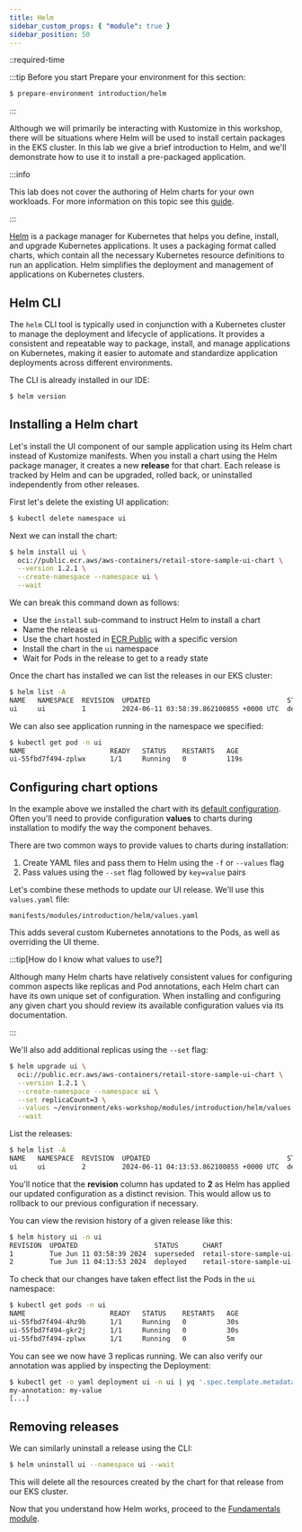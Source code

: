 ```yaml
---
title: Helm
sidebar_custom_props: { "module": true }
sidebar_position: 50
---
```


::required-time

:::tip Before you start
Prepare your environment for this section:

```bash timeout=600 wait=10
$ prepare-environment introduction/helm
```

:::

Although we will primarily be interacting with Kustomize in this workshop, there will be situations where Helm will be used to install certain packages in the EKS cluster. In this lab we give a brief introduction to Helm, and we'll demonstrate how to use it to install a pre-packaged application.

:::info

This lab does not cover the authoring of Helm charts for your own workloads. For more information on this topic see this [guide](https://helm.sh/docs/chart_template_guide/).

:::

[Helm](https://helm.sh) is a package manager for Kubernetes that helps you define, install, and upgrade Kubernetes applications. It uses a packaging format called charts, which contain all the necessary Kubernetes resource definitions to run an application. Helm simplifies the deployment and management of applications on Kubernetes clusters.

## Helm CLI

The `helm` CLI tool is typically used in conjunction with a Kubernetes cluster to manage the deployment and lifecycle of applications. It provides a consistent and repeatable way to package, install, and manage applications on Kubernetes, making it easier to automate and standardize application deployments across different environments.

The CLI is already installed in our IDE:

```bash
$ helm version
```

## Installing a Helm chart

Let's install the UI component of our sample application using its Helm chart instead of Kustomize manifests. When you install a chart using the Helm package manager, it creates a new **release** for that chart. Each release is tracked by Helm and can be upgraded, rolled back, or uninstalled independently from other releases.

First let's delete the existing UI application:

```bash
$ kubectl delete namespace ui
```

Next we can install the chart:

```bash hook=install
$ helm install ui \
  oci://public.ecr.aws/aws-containers/retail-store-sample-ui-chart \
  --version 1.2.1 \
  --create-namespace --namespace ui \
  --wait
```

We can break this command down as follows:

- Use the `install` sub-command to instruct Helm to install a chart
- Name the release `ui`
- Use the chart hosted in [ECR Public](https://gallery.ecr.aws/aws-containers/retail-store-sample-ui-chart) with a specific version
- Install the chart in the `ui` namespace
- Wait for Pods in the release to get to a ready state

Once the chart has installed we can list the releases in our EKS cluster:

```bash
$ helm list -A
NAME   NAMESPACE  REVISION  UPDATED                                  STATUS    CHART                               APP VERSION
ui     ui         1         2024-06-11 03:58:39.862100855 +0000 UTC  deployed  retail-store-sample-ui-chart-X.X.X
```

We can also see application running in the namespace we specified:

```bash
$ kubectl get pod -n ui
NAME                     READY   STATUS    RESTARTS   AGE
ui-55fbd7f494-zplwx      1/1     Running   0          119s
```

## Configuring chart options

In the example above we installed the chart with its [default configuration](https://github.com/aws-containers/retail-store-sample-app/blob/v1.2.1/src/ui/chart/values.yaml). Often you'll need to provide configuration **values** to charts during installation to modify the way the component behaves.

There are two common ways to provide values to charts during installation:

1. Create YAML files and pass them to Helm using the `-f` or `--values` flag
1. Pass values using the `--set` flag followed by `key=value` pairs

Let's combine these methods to update our UI release. We'll use this `values.yaml` file:

```file
manifests/modules/introduction/helm/values.yaml
```

This adds several custom Kubernetes annotations to the Pods, as well as overriding the UI theme.

:::tip[How do I know what values to use?]

Although many Helm charts have relatively consistent values for configuring common aspects like replicas and Pod annotations, each Helm chart can have its own unique set of configuration. When installing and configuring any given chart you should review its available configuration values via its documentation.

:::

We'll also add additional replicas using the `--set` flag:

```bash hook=replicas
$ helm upgrade ui \
  oci://public.ecr.aws/aws-containers/retail-store-sample-ui-chart \
  --version 1.2.1 \
  --create-namespace --namespace ui \
  --set replicaCount=3 \
  --values ~/environment/eks-workshop/modules/introduction/helm/values.yaml \
  --wait
```

List the releases:

```bash
$ helm list -A
NAME   NAMESPACE  REVISION  UPDATED                                  STATUS    CHART                                APP VERSION
ui     ui         2         2024-06-11 04:13:53.862100855 +0000 UTC  deployed  retail-store-sample-ui-chart-X.X.X   X.X.X
```

You'll notice that the **revision** column has updated to **2** as Helm has applied our updated configuration as a distinct revision. This would allow us to rollback to our previous configuration if necessary.

You can view the revision history of a given release like this:

```bash
$ helm history ui -n ui
REVISION  UPDATED                   STATUS      CHART                               APP VERSION  DESCRIPTION
1         Tue Jun 11 03:58:39 2024  superseded  retail-store-sample-ui-chart-X.X.X  X.X.X        Install complete
2         Tue Jun 11 04:13:53 2024  deployed    retail-store-sample-ui-chart-X.X.X  X.X.X        Upgrade complete
```

To check that our changes have taken effect list the Pods in the `ui` namespace:

```bash
$ kubectl get pods -n ui
NAME                     READY   STATUS    RESTARTS   AGE
ui-55fbd7f494-4hz9b      1/1     Running   0          30s
ui-55fbd7f494-gkr2j      1/1     Running   0          30s
ui-55fbd7f494-zplwx      1/1     Running   0          5m
```

You can see we now have 3 replicas running. We can also verify our annotation was applied by inspecting the Deployment:

```bash
$ kubectl get -o yaml deployment ui -n ui | yq '.spec.template.metadata.annotations'
my-annotation: my-value
[...]
```

## Removing releases

We can similarly uninstall a release using the CLI:

```bash
$ helm uninstall ui --namespace ui --wait
```

This will delete all the resources created by the chart for that release from our EKS cluster.

Now that you understand how Helm works, proceed to the [Fundamentals module](/docs/fundamentals).
